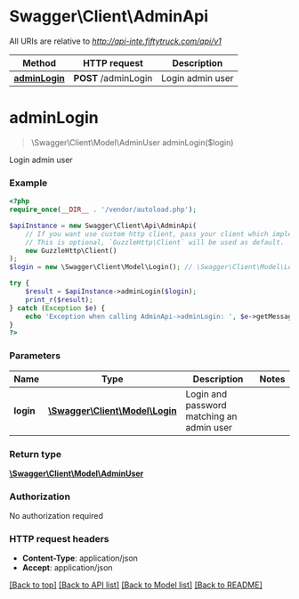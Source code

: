 # Swagger\Client\AdminApi

All URIs are relative to *http://api-inte.fiftytruck.com/api/v1*

Method | HTTP request | Description
------------- | ------------- | -------------
[**adminLogin**](AdminApi.md#adminLogin) | **POST** /adminLogin | Login admin user


# **adminLogin**
> \Swagger\Client\Model\AdminUser adminLogin($login)

Login admin user



### Example
```php
<?php
require_once(__DIR__ . '/vendor/autoload.php');

$apiInstance = new Swagger\Client\Api\AdminApi(
    // If you want use custom http client, pass your client which implements `GuzzleHttp\ClientInterface`.
    // This is optional, `GuzzleHttp\Client` will be used as default.
    new GuzzleHttp\Client()
);
$login = new \Swagger\Client\Model\Login(); // \Swagger\Client\Model\Login | Login and password matching an admin user

try {
    $result = $apiInstance->adminLogin($login);
    print_r($result);
} catch (Exception $e) {
    echo 'Exception when calling AdminApi->adminLogin: ', $e->getMessage(), PHP_EOL;
}
?>
```

### Parameters

Name | Type | Description  | Notes
------------- | ------------- | ------------- | -------------
 **login** | [**\Swagger\Client\Model\Login**](../Model/Login.md)| Login and password matching an admin user |

### Return type

[**\Swagger\Client\Model\AdminUser**](../Model/AdminUser.md)

### Authorization

No authorization required

### HTTP request headers

 - **Content-Type**: application/json
 - **Accept**: application/json

[[Back to top]](#) [[Back to API list]](../../README.md#documentation-for-api-endpoints) [[Back to Model list]](../../README.md#documentation-for-models) [[Back to README]](../../README.md)

